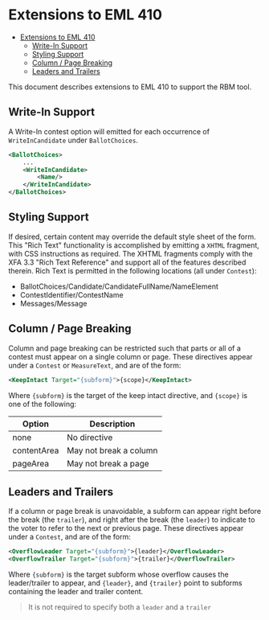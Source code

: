 # Extensions to EML 410

<!-- TOC -->

- [Extensions to EML 410](#extensions-to-eml-410)
    - [Write-In Support](#write-in-support)
    - [Styling Support](#styling-support)
    - [Column / Page Breaking](#column--page-breaking)
    - [Leaders and Trailers](#leaders-and-trailers)

<!-- /TOC -->

This document describes extensions to EML 410 to support the RBM tool.

## Write-In Support

A Write-In contest option will emitted for each occurrence of `WriteInCandidate` under
`BallotChoices`.

```xml
<BallotChoices>
    ...
    <WriteInCandidate>
        <Name/>
    </WriteInCandidate>
</BallotChoices>
```

## Styling Support

If desired, certain content may override the default style sheet of the form. This "Rich Text" functionality is accomplished by emitting a `XHTML` fragment, with CSS instructions as required. The XHTML fragments comply with the XFA 3.3 "Rich Text Reference" and support all of the features described therein. Rich Text is permitted in the following locations (all under `Contest`):

- BallotChoices/Candidate/CandidateFullName/NameElement
- ContestIdentifier/ContestName
- Messages/Message

## Column / Page Breaking

Column and page breaking can be restricted such that parts or all of a contest must appear on a single column or page. These directives appear under a `Contest` or `MeasureText`, and are of the form:

```xml
<KeepIntact Target="{subform}">{scope}</KeepIntact>
```

Where `{subform}` is the target of the keep intact directive, and `{scope}` is one of the following:

|Option     |Description           |
|-----------|----------------------|
|none       |No directive          |
|contentArea|May not break a column|
|pageArea   |May not break a page  |

## Leaders and Trailers

If a column or page break is unavoidable, a subform can appear right before the break (the `trailer`), and right after the break (the `leader`) to indicate to the voter to refer to the next or previous page. These directives appear under a `Contest`, and are of the form:

```xml
<OverflowLeader Target="{subform}">{leader}</OverflowLeader>
<OverflowTrailer Target="{subform}">{trailer}</OverflowTrailer>
```

Where `{subform}` is the target subform whose overflow causes the leader/trailer to appear, and `{leader}`, and `{trailer}` point to subforms containing the leader and trailer content.

> It is not required to specify both a `leader` and a `trailer`
